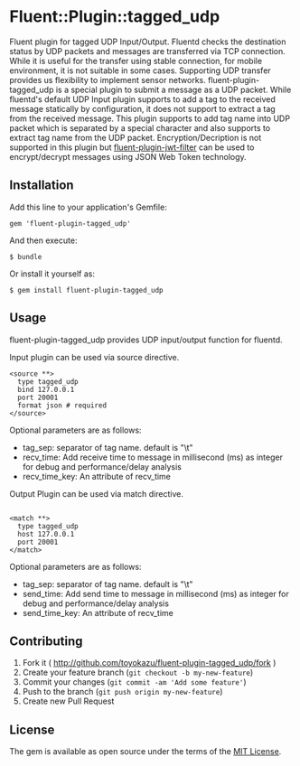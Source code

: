 # Fluent::Plugin::tagged_udp

Fluent plugin for tagged UDP Input/Output.
Fluentd checks the destination status by UDP packets and messages are transferred via TCP connection. While it is useful for the transfer using stable connection, for mobile environment, it is not suitable in some cases. Supporting UDP transfer provides us flexibility to implement sensor networks. fluent-plugin-tagged_udp is a special plugin to submit a message as a UDP packet. While fluentd's default UDP Input plugin supports to add a tag to the received message statically by configuration, it does not support to extract a tag from the received message. This plugin supports to add tag name into UDP packet which is separated by a special character and also supports to extract tag name from the UDP packet. Encryption/Decription is not supported in this plugin but [fluent-plugin-jwt-filter](https://github.com/toyokazu/fluent-plugin-jwt-filter) can be used to encrypt/decrypt messages using JSON Web Token technology.


## Installation

Add this line to your application's Gemfile:

    gem 'fluent-plugin-tagged_udp'

And then execute:

    $ bundle

Or install it yourself as:

    $ gem install fluent-plugin-tagged_udp


## Usage

fluent-plugin-tagged_udp provides UDP input/output function for fluentd.

Input plugin can be used via source directive.

```
<source **>
  type tagged_udp
  bind 127.0.0.1
  port 20001
  format json # required
</source>

```

Optional parameters are as follows:

- tag_sep: separator of tag name. default is "\t"
- recv_time: Add receive time to message in millisecond (ms) as integer for debug and performance/delay analysis
- recv_time_key: An attribute of recv_time


Output Plugin can be used via match directive.

```

<match **>
  type tagged_udp
  host 127.0.0.1
  port 20001
</match>

```

Optional parameters are as follows:

- tag_sep: separator of tag name. default is "\t"
- send_time: Add send time to message in millisecond (ms) as integer for debug and performance/delay analysis
- send_time_key: An attribute of recv_time

## Contributing

1. Fork it ( http://github.com/toyokazu/fluent-plugin-tagged_udp/fork )
2. Create your feature branch (`git checkout -b my-new-feature`)
3. Commit your changes (`git commit -am 'Add some feature'`)
4. Push to the branch (`git push origin my-new-feature`)
5. Create new Pull Request


## License

The gem is available as open source under the terms of the [MIT License](http://opensource.org/licenses/MIT).
